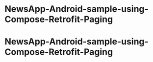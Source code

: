 # NewsApp-Android-sample-using-Compose-Retrofit-Paging
# NewsApp-Android-sample-using-Compose-Retrofit-Paging
